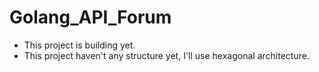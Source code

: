 # Golang_API_Forum

- This project is building yet. 
- This project haven't any structure yet, I'll use hexagonal architecture.


